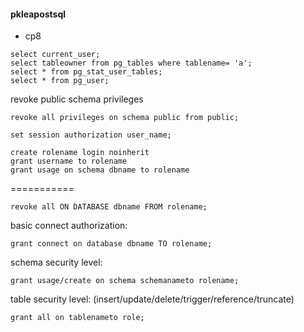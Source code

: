 #### pkleapostsql

- cp8
```
select current_user;
select tableowner from pg_tables where tablename= 'a';
select * from pg_stat_user_tables;
select * from pg_user;
```
revoke public schema privileges
```
revoke all privileges on schema public from public;
```

```
set session authorization user_name;
```

```
create rolename login noinherit
grant username to rolename
grant usage on schema dbname to rolename
```

===========  

```
revoke all ON DATABASE dbname FROM rolename;
```
basic connect authorization:
```
grant connect on database dbname TO rolename;
```

schema security level:
```
grant usage/create on schema schemanameto rolename;
```
table security level: (insert/update/delete/trigger/reference/truncate)
```
grant all on tablenameto role;
```
